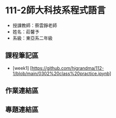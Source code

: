 # 111-2師大科技系程式語言
- 授課教師：蔡雲錚老師
- 姓名：莊馨予
- 系級：東亞系二年級

##  課程筆記區
- [week1] [https://github.com/higrandma/112-1/blob/main/0302%20class%20practice.ipynb]


## 作業連結區

## 專題連結區
